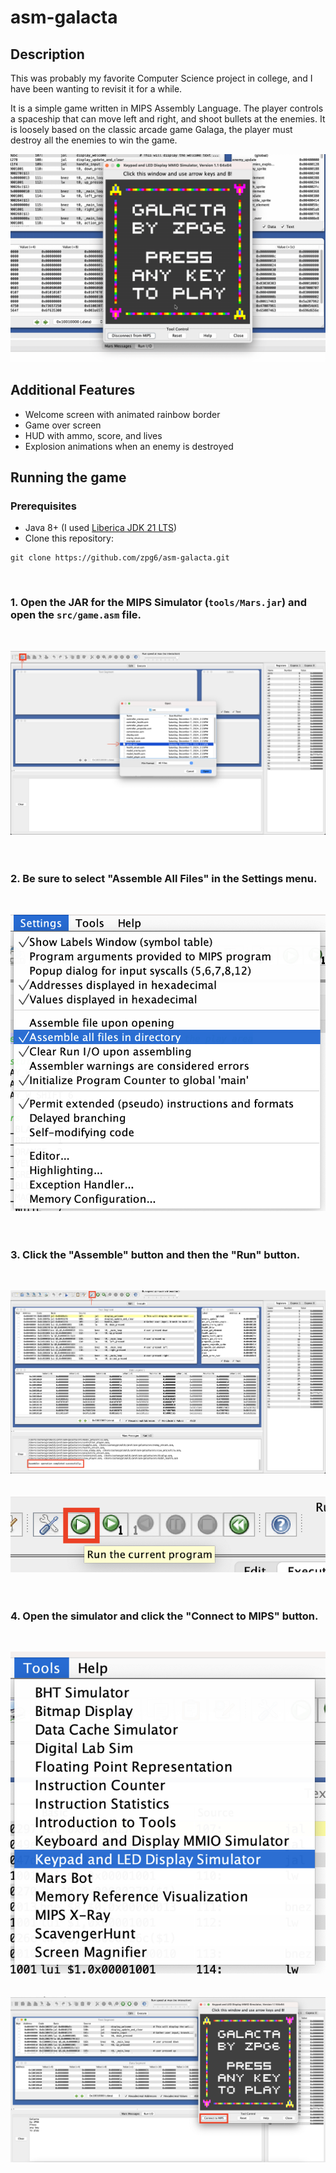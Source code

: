 # asm-galacta

## Description

This was probably my favorite Computer Science project in college, and I have been wanting to revisit it for a while.

It is a simple game written in MIPS Assembly Language. The player controls a spaceship that can move left and right, and shoot bullets at the enemies. It is loosely based on the classic arcade game Galaga, the player must destroy all the enemies to win the game.

![Main Screen](./docs/00-gameplay.gif)

## Additional Features

- Welcome screen with animated rainbow border
- Game over screen
- HUD with ammo, score, and lives
- Explosion animations when an enemy is destroyed

## Running the game

### Prerequisites

- Java 8+ (I used [Liberica JDK 21 LTS](https://bell-sw.com/pages/downloads/#jdk-21-lts))
- Clone this repository:

```
git clone https://github.com/zpg6/asm-galacta.git
```

<br>

### 1. Open the JAR for the MIPS Simulator (`tools/Mars.jar`) and open the `src/game.asm` file.
<br>

![Open Game](./docs/01-open-game.png)
<br><br><br>

### 2. Be sure to select "Assemble All Files" in the Settings menu.
<br>

![Assemble All Files](./docs/02-assemble-all-files.png)
<br><br><br>

### 3. Click the "Assemble" button and then the "Run" button.
<br>

![Assemble](./docs/03-assemble.png)
<br><br><br>
![Run](./docs/04-run.png)
<br><br><br>

### 4. Open the simulator and click the "Connect to MIPS" button.
<br>

![Open Simulator](./docs/05-open-simulator.png)
<br><br><br>
![Main Screen](./docs/06-main-screen.png)
<br><br><br>
